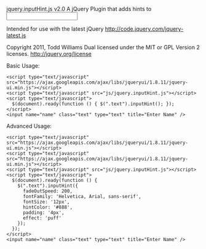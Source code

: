 jquery.inputHint.js v2.0
  A jQuery Plugin that adds hints to <input type="text" title="Hint goes here" />

 Intended for use with the latest jQuery
  http://code.jquery.com/jquery-latest.js

 Copyright 2011, Todd Williams
 Dual licensed under the MIT or GPL Version 2 licenses.
  http://jquery.org/license

 Basic Usage:

    <script type="text/javascript" src="https://ajax.googleapis.com/ajax/libs/jqueryui/1.8.11/jquery-ui.min.js"></script>
    <script type="text/javascript" src="js/jquery.inputHint.js"></script>
    <script type="text/javascript">
      $(document).ready(function () { $(".text").inputHint(); });
    </script>
    <input name="name" class="text" type="text" title="Enter Name" />
 
 Advanced Usage:

    <script type="text/javascript" src="https://ajax.googleapis.com/ajax/libs/jqueryui/1.8.11/jquery-ui.min.js"></script>
    <script type="text/javascript" src="https://ajax.googleapis.com/ajax/libs/jqueryui/1.8.11/jquery-ui.min.js"></script>
    <script type="text/javascript" src="js/jquery.inputHint.js"></script>
    <script type="text/javascript">
      $(document).ready(function () {
        $(".text").inputHint({
          fadeOutSpeed: 200,
          fontFamily: 'Helvetica, Arial, sans-serif',
          fontSize: '12px',
          hintColor: '#888',
          padding: '4px',
          effect: 'puff'
        });
      });
    </script>
    <input name="name" class="text" type="text" title="Enter Name" />